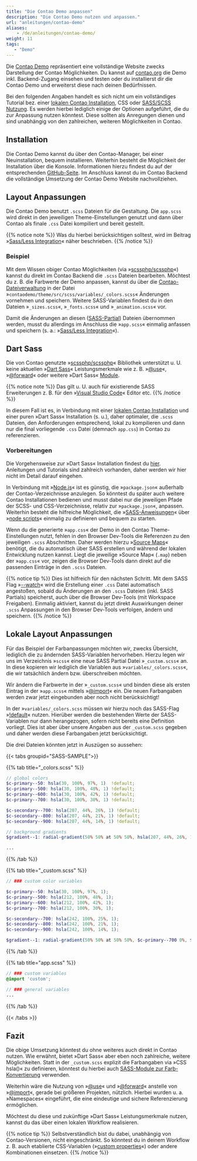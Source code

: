 ```yaml
---
title: "Die Contao Demo anpassen"
description: "Die Contao Demo nutzen und anpassen."
url: "anleitungen/contao-demo"
aliases:
    - /de/anleitungen/contao-demo/
weight: 11
tags: 
   - "Demo"
---
```



Die [Contao Demo](https://demo.contao.org/contao) repräsentiert eine vollständige Website zwecks Darstellung der Contao Möglichkeiten. 
Du kannst auf [contao.org](https://contao.org/) die Demo inkl. Backend-Zugang einsehen und testen oder du installierst dir die Contao 
Demo und erweiterst diese nach deinen Bedürfnissen.

Bei den folgenden Angaben handelt es sich nicht um ein vollständiges Tutorial bez. einer
[lokalen Contao Installation](/de/anleitungen/lokale-installation/), CSS oder 
[SASS/SCSS Nutzung](/de/anleitungen/sass-less-integration/). 
Es werden hierbei lediglich einige der Optionen aufgeführt, die du zur Anpassung nutzen könntest. Diese sollten als 
Anregungen dienen und sind unabhängig von den zahlreichen, weiteren Möglichkeiten in Contao.


## Installation

Die Contao Demo kannst du über den Contao-Manager, bei einer Neuinstallation, bequem installieren. Weiterhin 
besteht die Möglichkeit der Installation über die Konsole. Informationen hierzu findest du auf der entsprechenden 
[GitHub-Seite](https://github.com/contao/contao-demo). Im Anschluss kannst du im Contao Backend die vollständige Umsetzung der Contao Demo 
Website nachvollziehen.


## Layout Anpassungen

Die Contao Demo benutzt `.scss` Dateien für die Gestaltung. Die `app.scss` wird direkt in den jeweiligen 
Theme-Einstellungen genutzt und dann über Contao als finale `.css` Datei kompiliert und bereit gestellt. 

{{% notice note %}}
Was du hierbei berücksichtigen solltest, wird im Beitrag »[Sass/Less Integration](/de/anleitungen/sass-less-integration/)« näher beschrieben.
{{% /notice %}}


### Beispiel

Mit dem Wissen obiger Contao Möglichkeiten (via »[scssphp/scssphp](https://github.com/scssphp/scssphp)«) kannst du direkt im Contao Backend 
die `.scss` Dateien bearbeiten. Möchtest du z. B. die Farbwerte der Demo anpassen, kannst du über die 
[Contao-Dateiverwaltung](/de/dateiverwaltung/) in der Datei »`contaodemo/theme/src/scss/variables/_colors.scss`« 
Änderungen vornehmen und speichern. Weitere SASS-Variablen findest du in den Dateien »`_sizes.scss`«, »`_fonts.scss`« 
und »`_animation.scss`« vor.  

Damit die Änderungen an diesen ([SASS-Partial](https://sass-lang.com/guide/#partials)) Dateien übernommen werden, musst du allerdings im 
Anschluss die »`app.scss`« einmalig anfassen und speichern (s. a.: »[Sass/Less Integration](/de/anleitungen/sass-less-integration/)«).


## Dart Sass

Die von Contao genutzte »[scssphp/scssphp](https://github.com/scssphp/scssphp)« Bibliothek unterstützt u. U. keine 
aktuellen »[Dart Sass](https://sass-lang.com/dart-sass/)« Leistungsmerkmale wie z. B. »[@use](https://sass-lang.com/documentation/at-rules/use/)«, 
»[@forward](https://sass-lang.com/documentation/at-rules/forward/)« oder weitere »Dart Sass« [Module](https://sass-lang.com/documentation/modules/).

{{% notice note %}}
Das gilt u. U. auch für existierende SASS Erweiterungen z. B. für den »[Visual Studio Code](https://code.visualstudio.com/)« Editor etc. 
{{% /notice %}}

In diesem Fall ist es, in Verbindung mit einer [lokalen Contao Installation](/de/anleitungen/lokale-installation/) und einer puren »Dart Sass« 
Installation (s. u.), daher optimaler, die `.scss` Dateien, den Anforderungen entsprechend, lokal zu kompilieren und 
dann nur die final vorliegende `.css` Datei (demnach `app.css`) in Contao zu referenzieren.


### Vorbereitungen

Die Vorgehensweise zur »Dart Sass« Installation findest du [hier](https://sass-lang.com/install/). Anleitungen und Tutorials sind zahlreich 
vorhanden, daher werden wir hier nicht im Detail darauf eingehen. 

In Verbindung mit »[Node.js](https://nodejs.org/)« ist es günstig, die »`package.json`« außerhalb der Contao-Verzeichnisse anzulegen. So 
könntest du später auch weitere Contao Installationen bedienen und musst dabei nur die jeweiligen Pfade der SCSS- und 
CSS-Verzeichnisse, relativ zur »`package.json`«, anpassen. Weiterhin besteht die hilfreiche Möglichkeit, die 
»[SASS-Anweisungen](https://sass-lang.com/documentation/cli/dart-sass/)« über »[node scripts](https://docs.npmjs.com/cli/v10/using-npm/scripts)« einmalig zu definieren und bequem zu starten.

Wenn du die generierte »`app.css`« der Demo in den Contao Theme-Einstellungen nutzt, fehlen in den Browser Dev-Tools die 
Referenzen zu den jeweiligen `.scss` Abschnitten. Daher werden hierzu »[Source Maps](https://sass-lang.com/documentation/cli/dart-sass/#source-maps)« benötigt, 
die du automatisch über SASS erstellen und während der lokalen Entwicklung nutzen kannst. Liegt die jeweilige »Source 
Map« (`.map`) neben der »`app.css`« vor, zeigen die Browser Dev-Tools dann direkt auf die passenden Einträge in den 
`.scss` Dateien. 

{{% notice tip %}}
Dies ist hilfreich für den nächsten Schritt. Mit dem SASS Flag »[--watch](https://sass-lang.com/documentation/cli/dart-sass/#watch)« wird die Erstellung einer `.css` Datei 
automatisch angestoßen, sobald du Änderungen an den `.scss` Dateien (inkl. SASS Partials) speicherst, auch über die 
Browser Dev-Tools (mit Workspace Freigaben). Einmalig aktiviert, kannst du jetzt direkt Auswirkungen deiner `.scss` 
Anpassungen in den Browser Dev-Tools verfolgen, ändern und speichern.
{{% /notice %}}


## Lokale Layout Anpassungen

Für das Beispiel der Farbanpassungen möchten wir, zwecks Übersicht, lediglich die zu ändernden SASS-Variablen 
hervorheben. Hierzu legen wir uns im Verzeichnis »`scss`« eine neue SASS Partial Datei »`_custom.scss`« an. In diese 
kopieren wir lediglich die Variablen aus »`variables/_colors.scss`«, die wir tatsächlich ändern bzw. überschreiben 
möchten.

Wir ändern die Farbwerte in der »`_custom.scss`« und binden diese als ersten Eintrag in der »`app.scss`« mittels 
»[@import](https://sass-lang.com/documentation/at-rules/import/)« ein. Die neuen Farbangaben werden zwar jetzt eingebunden aber noch nicht 
berücksichtigt!

In der »`variables/_colors.scss` müssen wir hierzu noch das SASS-Flag »[!default](https://sass-lang.com/documentation/variables/#default-values)« 
nutzen. Hierüber werden die bestehenden Werte der SASS-Variablen nur dann herangezogen, sofern nicht bereits eine 
Definition vorliegt. Dies ist aber über unsere Angaben aus der `_custom.scss` gegeben und daher werden diese Farbangaben 
jetzt berücksichtigt.

Die drei Dateien könnten jetzt in Auszügen so aussehen:

{{< tabs groupid="SASS-SAMPLE">}}

{{% tab title="_colors.scss" %}}
```scss
// global colors
$c-primary--50: hsla(30, 100%, 97%, 1)  !default;
$c-primary--500: hsla(30, 100%, 48%, 1) !default;
$c-primary--600: hsla(30, 100%, 42%, 1) !default;
$c-primary--700: hsla(30, 100%, 30%, 1) !default;

$c-secondary--700: hsla(207, 44%, 26%, 1) !default;
$c-secondary--800: hsla(207, 44%, 21%, 1) !default;
$c-secondary--900: hsla(207, 44%, 14%, 1) !default;

// background gradients
$gradient--1: radial-gradient(50% 50% at 50% 50%, hsla(207, 44%, 26%, 1) 0%, hsla(207, 44%, 21%, 1) 100%) !default;

...
```
{{% /tab %}}

{{% tab title="_custom.scss" %}}
```scss
// ### custom color variables

$c-primary--50: hsla(30, 100%, 97%, 1);
$c-primary--500: hsla(212, 100%, 48%, 1);
$c-primary--600: hsla(212, 100%, 42%, 1);
$c-primary--700: hsla(212, 100%, 30%, 1);

$c-secondary--700: hsla(242, 100%, 25%, 1);
$c-secondary--800: hsla(242, 100%, 21%, 1);
$c-secondary--900: hsla(242, 100%, 14%, 1);

$gradient--1: radial-gradient(50% 50% at 50% 50%, $c-primary--700 0%, $c-secondary--900 100%);
```
{{% /tab %}}

{{% tab title="app.scss" %}}
```scss
// ### custom variables
@import 'custom';

// ### general variables
...
```
{{% /tab %}}

{{< /tabs >}}


## Fazit

Die obige Umsetzung könntest du ohne weiteres auch direkt in Contao nutzen. Wie erwähnt, bietet »Dart Sass« aber eben 
noch zahlreiche, weitere Möglichkeiten. Statt in der `_custom.scss` explizit die Farbangaben via »CSS hsla()« zu 
definieren, könntest du hierbei auch [SASS-Module zur Farb-Konvertierung](https://sass-lang.com/documentation/modules/color/) verwenden.

Weiterhin wäre die Nutzung von »[@use](https://sass-lang.com/documentation/at-rules/use/)« und »[@forward](https://sass-lang.com/documentation/at-rules/forward/)«
anstelle von »[@import](https://sass-lang.com/documentation/at-rules/import/)«, gerade bei größeren Projekten, nützlich. Hierbei wurden u. a. 
»Namespaces« eingeführt, die eine eindeutige und sichere Referenzierung ermöglichen.

Möchtest du diese und zukünftige »Dart Sass« Leistungsmerkmale nutzen, kannst du das über einen lokalen Workflow 
realisieren. 

{{% notice tip %}}
Selbstverständlich bist du dabei, unabhängig von Contao-Versionen, nicht eingeschränkt. So könntest du in deinem 
Workflow z. B. auch etablierte CSS-Variablen (»[custom properties](https://developer.mozilla.org/en-US/docs/Web/CSS/Using_CSS_custom_properties)«) oder andere Kombinationen einsetzen.
{{% /notice %}}
